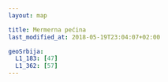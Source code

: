 ```yaml
---
layout: map

title: Mermerna pećina
last_modified_at: 2018-05-19T23:04:07+02:00

geoSrbija:
  L1_183: [47]
  L1_362: [57]
---
```


